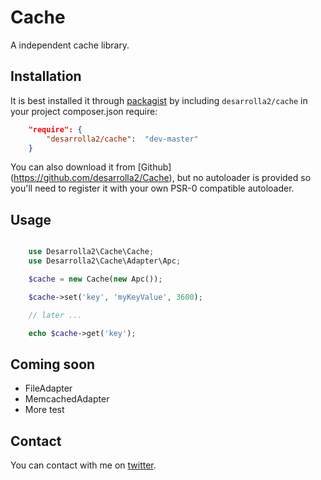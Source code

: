 # Cache

A independent cache library.

## Installation

It is best installed it through [packagist](http://packagist.org/packages/desarrolla2/cache) by including
`desarrolla2/cache` in your project composer.json require:

``` json
    "require": {
        "desarrolla2/cache":  "dev-master"
    }
```

You can also download it from [Github] (https://github.com/desarrolla2/Cache), but no autoloader is provided so you'll need to register it with your own PSR-0 compatible autoloader.

## Usage


``` php

    use Desarrolla2\Cache\Cache;
    use Desarrolla2\Cache\Adapter\Apc;

    $cache = new Cache(new Apc());

    $cache->set('key', 'myKeyValue', 3600);

    // later ...

    echo $cache->get('key');

```

## Coming soon

* FileAdapter
* MemcachedAdapter
* More test

## Contact

You can contact with me on [twitter](https://twitter.com/desarrolla2).